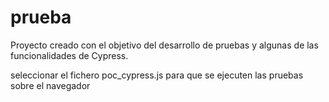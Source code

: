 # prueba
Proyecto creado con el objetivo del desarrollo de pruebas y algunas de las 
funcionalidades de Cypress.

seleccionar el fichero poc_cypress.js para que se ejecuten las pruebas sobre el navegador
